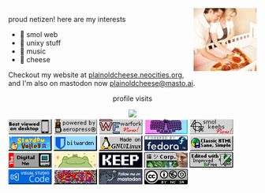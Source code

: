 <img src="me-and-my-child.jpg" align="right">

proud netizen! here are my interests

- 🎸 smol web
- 🐧 unixy stuff
- 🎹 music
- 🧀 cheese

Checkout my website at [plainoldcheese.neocities.org](https://plainoldcheese.neocities.org/), and I'm also on mastodon now <a rel="me" href="https://masto.ai/@plainoldcheese">plainoldcheese@masto.ai</a>.

<footer>
   <div align="center">
      <p>profile visits</p>
      <img src="https://profile-counter.glitch.me/plainoldcheese/count.svg?"/>
    </div>
    <a href=""><img src="./buttons/bestdesktop.gif" alt="use a real computer please" title="phone bad 🧓🏻"></a>
    <a href="https://aeroprecipe.com/"><img src="./buttons/mine/aeropress_button_4.gif" alt="aeropress coffeemaker" title="aeropress ftw!, here's a fun site with tons of recipes."></a>
    <a href="https://warfork.com/"><img src="./buttons/mine/warfork_button_3.png" alt="warfork game (kinda like quake/unreal tournament)" title="get some frags! 💣"></a>
    <a href="https://github.com/gtips/reviung"><img src="./buttons/mine/reviung.png" alt="reviung41 small keyboard" title="I use reviung41 for most of my computer input needs"></a>
    <a href="https://discord.gg/40percent"><img src="./buttons/mine/smol-keebs-pixel-perfect-2.png" alt="40% discord invite link" title="40% keyboards are the best keyboards. here's the 40s discord."></a>
    <a href="https://stardewvalleywiki.com/Stardew_Valley_Wiki"><img src="./buttons/stardew_valley.gif" alt="stardew valley farming game" title="🧑‍🌾 the stardew wiki, for your convenience."></a>
    <a href="https://bitwarden.com/"><img src="./buttons/bitwarden.gif" alt="bitwarden password manager" title="keep your accounts safe and your passwords safer! 🔐"></a>
    <a href="https://en.wikipedia.org/wiki/Linux"><img src="./buttons/gnu-linux.gif" alt="linux" title="thank you linux torvalds"></a>
    <a href="https://getfedora.org/"><img src="./buttons/fedora.gif" alt="fedora linux" title="m'lady, *tips fedora*. currently my distro of choice."></a>
    <a href="https://www.w3schools.com/html/default.asp"><img src="./buttons/sanehtml.gif" alt="w3schools html guides" title="semantic!"></a>
    <a href="/blog/index.html"><img src="./buttons/digitalme.gif" alt="the digital me" title="my blog I guess, i just wanted to use this button."></a>
    <a href=""><img src="./buttons/froggygif.gif" alt="frog" title="also just a cute frog gif that i found"></a>
    <!-- <a href=""><img src="./buttons/mine/smol-keebs.png" alt="" title=""></a> -->
    <a href=""><img src="./buttons/say-no-to-web3.gif" alt="say no to web3" title="crypto... maybe it has a use maybe it doesn't but it doesn't look like it's actually improving decentralisation at all. web1 already did that."></a>
    <a href="https://plaza.one/"><img src="./buttons/corp.gif" alt="night plaza vaporwave radio" title="wavey wavey wavey wavey wavey wavey"></a>
    <a href="https://neovim.io/"><img src="./buttons/vim.vialle.love.anim.gif" alt="neovim text editor" title="I could not live without vim bindings 💞, but I actually use neovim"></a>
    <a href="https://code.visualstudio.com/"><img src="./buttons/vscbutton.gif" alt="vscode text editor/IDE" title="...but, I need a 'real' text editor/IDE too (I use the neovim extension)."></a>
    <a href=""><img src="./buttons/y2kid.gif" alt="y2k kid" title=""></a>
	  <a rel="me" href="https://masto.ai/@plainoldcheese"><img src="./buttons/mastodon_button_3.gif" alt="follow me on mastoon" title="follow me on mastodon! 🐘"></a>
    <a href="https://creativecommons.org/licenses/by-nc-sa/2.0/"><img src="./buttons/cc-by-nc-sa.gif" alt="creative commons cc-by-nc-sa" title="Creative Commons Attribution-NonCommercial-ShareAlike"></a>
</footer>
